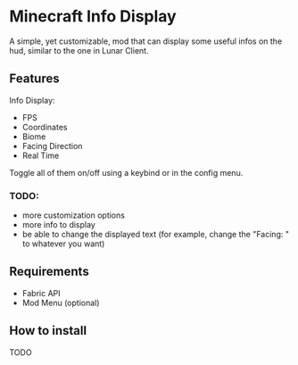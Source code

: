 # Minecraft Info Display
A simple, yet customizable, mod that can display some useful infos on the hud, similar to the one in Lunar Client.

## Features
Info Display:
- FPS
- Coordinates
- Biome
- Facing Direction
- Real Time

Toggle all of them on/off using a keybind or in the config menu.

### TODO:
- more customization options
- more info to display
- be able to change the displayed text (for example, change the "Facing: " to whatever you want)

## Requirements
- Fabric API
- Mod Menu (optional)
## How to install
TODO
